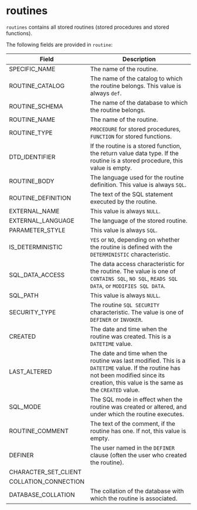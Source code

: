 # routines

`routines` contains all stored routines (stored procedures and stored functions).

The following fields are provided in `routine`:

| **Field**            | **Description**                                              |
| -------------------- | ------------------------------------------------------------ |
| SPECIFIC_NAME        | The name of the routine.                                     |
| ROUTINE_CATALOG      | The name of the catalog to which the routine belongs. This value is always `def`. |
| ROUTINE_SCHEMA       | The name of the database to which the routine belongs.       |
| ROUTINE_NAME         | The name of the routine.                                     |
| ROUTINE_TYPE         | `PROCEDURE` for stored procedures, `FUNCTION` for stored functions. |
| DTD_IDENTIFIER       | If the routine is a stored function, the return value data type. If the routine is a stored procedure, this value is empty. |
| ROUTINE_BODY         | The language used for the routine definition. This value is always `SQL`. |
| ROUTINE_DEFINITION   | The text of the SQL statement executed by the routine.       |
| EXTERNAL_NAME        | This value is always `NULL`.                                 |
| EXTERNAL_LANGUAGE    | The language of the stored routine.                          |
| PARAMETER_STYLE      | This value is always `SQL`.                                  |
| IS_DETERMINISTIC     | `YES` or `NO`, depending on whether the routine is defined with the `DETERMINISTIC` characteristic. |
| SQL_DATA_ACCESS      | The data access characteristic for the routine. The value is one of `CONTAINS SQL`, `NO SQL`, `READS SQL DATA`, or `MODIFIES SQL DATA`. |
| SQL_PATH             | This value is always `NULL`.                                 |
| SECURITY_TYPE        | The routine `SQL SECURITY` characteristic. The value is one of `DEFINER` or `INVOKER`. |
| CREATED              | The date and time when the routine was created. This is a `DATETIME` value. |
| LAST_ALTERED         | The date and time when the routine was last modified. This is a `DATETIME` value. If the routine has not been modified since its creation, this value is the same as the `CREATED` value. |
| SQL_MODE             | The SQL mode in effect when the routine was created or altered, and under which the routine executes. |
| ROUTINE_COMMENT      | The text of the comment, if the routine has one. If not, this value is empty. |
| DEFINER              | The user named in the `DEFINER` clause (often the user who created the routine). |
| CHARACTER_SET_CLIENT |                                                              |
| COLLATION_CONNECTION |                                                              |
| DATABASE_COLLATION   | The collation of the database with which the routine is associated. |